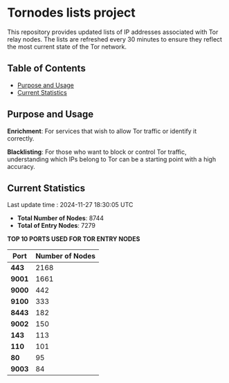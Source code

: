 # Tornodes lists project

This repository provides updated lists of IP addresses associated with Tor relay nodes. The lists are refreshed every 30 minutes to ensure they reflect the most current state of the Tor network.

## Table of Contents

- [Purpose and Usage](#purpose-and-usage)
- [Current Statistics](#current-statistics)


## Purpose and Usage

**Enrichment**: For services that wish to allow Tor traffic or identify it correctly.

**Blacklisting**: For those who want to block or control Tor traffic, understanding which IPs belong to Tor can be a starting point with a high accuracy.

## Current Statistics

Last update time : 2024-11-27 18:30:05 UTC

- **Total Number of Nodes**: 8744
- **Total of Entry Nodes**: 7279

**TOP 10 PORTS USED FOR TOR ENTRY NODES**

| **Port** | **Number of Nodes** |
|------|-----------------|
| **443**   | 2168  |
| **9001**   | 1661  |
| **9000**   | 442  |
| **9100**   | 333  |
| **8443**   | 182  |
| **9002**   | 150  |
| **143**   | 113  |
| **110**   | 101  |
| **80**   | 95  |
| **9003**   | 84  |

